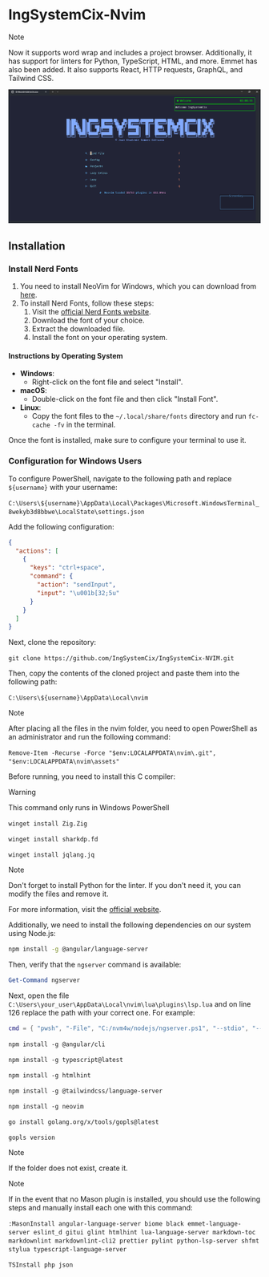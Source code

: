 # IngSystemCix-Nvim

> [!NOTE]
> Now it supports word wrap and includes a project browser. Additionally, it has
> support for linters for Python, TypeScript, HTML, and more. Emmet has also
> been added. It also supports React, HTTP requests, GraphQL, and Tailwind CSS.

![main](./assets/principal.png)

## Installation

### Install Nerd Fonts

1. You need to install NeoVim for Windows, which you can download from [here](https://neovim.io/).
2. To install Nerd Fonts, follow these steps:
   1. Visit the [official Nerd Fonts website](https://www.nerdfonts.com/).
   2. Download the font of your choice.
   3. Extract the downloaded file.
   4. Install the font on your operating system.

#### Instructions by Operating System

- **Windows**:
  - Right-click on the font file and select "Install".
- **macOS**:
  - Double-click on the font file and then click "Install Font".
- **Linux**:
  - Copy the font files to the `~/.local/share/fonts` directory and run `fc-cache -fv` in the terminal.

Once the font is installed, make sure to configure your terminal to use it.

### Configuration for Windows Users

To configure PowerShell, navigate to the following path and replace `${username}` with your username:

`C:\Users\${username}\AppData\Local\Packages\Microsoft.WindowsTerminal_8wekyb3d8bbwe\LocalState\settings.json`

Add the following configuration:

```json
{
  "actions": [
    {
      "keys": "ctrl+space",
      "command": {
        "action": "sendInput",
        "input": "\u001b[32;5u"
      }
    }
  ]
}
```

Next, clone the repository:

`git clone https://github.com/IngSystemCix/IngSystemCix-NVIM.git`

Then, copy the contents of the cloned project and paste them into the following path:

`C:\Users\${username}\AppData\Local\nvim`

> [!NOTE]
> After placing all the files in the nvim folder, you need to open PowerShell as an administrator and run the following command:

`Remove-Item -Recurse -Force "$env:LOCALAPPDATA\nvim\.git", "$env:LOCALAPPDATA\nvim\assets"`

Before running, you need to install this C compiler:

> [!warning]
> This command only runs in Windows PowerShell

`winget install Zig.Zig`

`winget install sharkdp.fd`

`winget install jqlang.jq`

> [!NOTE]
> Don't forget to install Python for the linter. If you don't need it, you can modify the files and remove it.

For more information, visit the [official website](https://www.python.org/).

Additionally, we need to install the following dependencies on our system using Node.js:


```bash
npm install -g @angular/language-server
````

Then, verify that the `ngserver` command is available:

```powershell
Get-Command ngserver
```

Next, open the file `C:\Users\your_user\AppData\Local\nvim\lua\plugins\lsp.lua` and on line 126 replace the path with your correct one. For example:

```lua
cmd = { "pwsh", "-File", "C:/nvm4w/nodejs/ngserver.ps1", "--stdio", "--tsProbeLocations", "" }
```

`npm install -g @angular/cli`

`npm install -g typescript@latest`

`npm install -g htmlhint`

`npm install -g @tailwindcss/language-server`

`npm install -g neovim`

`go install golang.org/x/tools/gopls@latest`

`gopls version`

> [!NOTE]
> If the folder does not exist, create it.

> [!NOTE]
> If in the event that no Mason plugin is installed, you should use the following steps and manually install each one with this command:

`:MasonInstall angular-language-server biome black emmet-language-server eslint_d gitui glint htmlhint lua-language-server markdown-toc markdownlint markdownlint-cli2 prettier pylint python-lsp-server shfmt stylua typescript-language-server`

`TSInstall php json`
